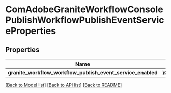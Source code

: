 # ComAdobeGraniteWorkflowConsolePublishWorkflowPublishEventServiceProperties

## Properties
Name | Type | Description | Notes
------------ | ------------- | ------------- | -------------
**granite_workflow_workflow_publish_event_service_enabled** | [**\OpenAPI\Client\Model\ConfigNodePropertyBoolean**](ConfigNodePropertyBoolean.md) |  | [optional] 

[[Back to Model list]](../README.md#documentation-for-models) [[Back to API list]](../README.md#documentation-for-api-endpoints) [[Back to README]](../README.md)


